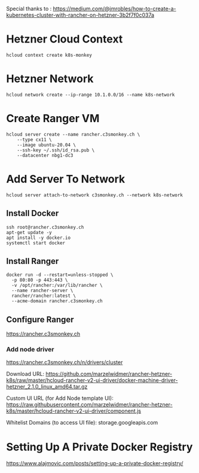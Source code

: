 Special thanks to : https://medium.com/@jmrobles/how-to-create-a-kubernetes-cluster-with-rancher-on-hetzner-3b2f7f0c037a


# Hetzner Cloud Context
```
hcloud context create k8s-monkey
```

# Hetzner Network
```
hcloud network create --ip-range 10.1.0.0/16 --name k8s-network
```

# Create Ranger VM
```
hcloud server create --name rancher.c3smonkey.ch \
    --type cx11 \
    --image ubuntu-20.04 \
    --ssh-key ~/.ssh/id_rsa.pub \
    --datacenter nbg1-dc3
```

# Add Server To Network
```
hcloud server attach-to-network c3smonkey.ch --network k8s-network
```

## Install Docker
```
ssh root@rancher.c3smonkey.ch
apt-get update -y
apt install -y docker.io
systemctl start docker
```

## Install Ranger
```
docker run -d --restart=unless-stopped \
  -p 80:80 -p 443:443 \
  -v /opt/rancher:/var/lib/rancher \
  --name rancher-server \
  rancher/rancher:latest \  
  --acme-domain rancher.c3smonkey.ch
```

## Configure Ranger

https://rancher.c3smonkey.ch


### Add node driver
https://rancher.c3smonkey.ch/n/drivers/cluster



Download URL: 
https://github.com/marzelwidmer/rancher-hetzner-k8s/raw/master/hcloud-rancher-v2-ui-driver/docker-machine-driver-hetzner_2.1.0_linux_amd64.tar.gz


Custom UI URL (for Add Node template UI): 
https://raw.githubusercontent.com/marzelwidmer/rancher-hetzner-k8s/master/hcloud-rancher-v2-ui-driver/component.js

Whitelist Domains (to access UI file): 
storage.googleapis.com












# Setting Up A Private Docker Registry
https://www.alajmovic.com/posts/setting-up-a-private-docker-registry/
